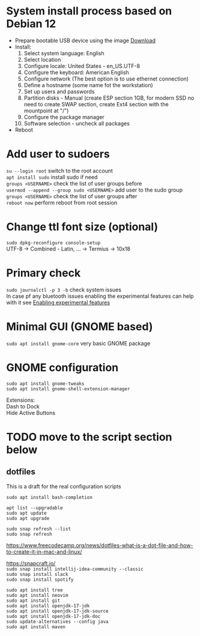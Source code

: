 # System install process based on Debian 12  
- Prepare bootable USB device using the image [Download](https://cdimage.debian.org/debian-cd/current/amd64/iso-cd/debian-12.2.0-amd64-netinst.iso)  
- Install:
  1. Select system language: English
  2. Select location
  3. Configure locale: United States - en_US.UTF-8
  4. Configure the keyboard: American English
  5. Configure network (The best option is to use ethernet connection)
  6. Define a hostname (some name fot the workstation)
  7. Set up users and passwords
  8. Partition disks - Manual (create ESP section 1GB, for modern SSD no need to create SWAP section, create Ext4 section with the mountpoint at "/")
  9. Configure the package manager
  10. Software selection - uncheck all packages  
- Reboot

# Add user to sudoers
`su --login root` switch to the root account  
`apt install sudo` install sudo if need  
`groups <USERNAME>` check the list of user groups before  
`usermod --append --group sudo <USERNAME>` add user to the sudo group  
`groups <USERNAME>` check the list of user groups after  
`reboot now` perform reboot from root session  

# Change ttl font size (optional)  
`sudo dpkg-reconfigure console-setup`  
UTF-8 -> Combined - Latin, ... -> Termius -> 10x18  

# Primary check  
`sudo journalctl -p 3 -b` check system issues  
In case pf any bluetooth issues enabling the experimental features can help with it see [Enabling experimental features](https://wiki.archlinux.org/title/Bluetooth#Enabling_experimental_features)  

# Minimal GUI (GNOME based)
`sudo apt install gnome-core` very basic GNOME package  

# GNOME configuration  
`sudo apt install gnome-tweaks`  
`sudo apt install gnome-shell-extension-manager`  

Extensions:  
	Dash to Dock  
	Hide Active Buttons  
	


# TODO move to the script section below
## dotfiles
This is a draft for the real configuration scripts  


`sudo apt install bash-completion`  

`apt list --upgradable`  
`sudo apt update`  
`sudo apt upgrade`  

`sudo snap refresh --list`  
`sudo snap refresh`  

https://www.freecodecamp.org/news/dotfiles-what-is-a-dot-file-and-how-to-create-it-in-mac-and-linux/  

https://snapcraft.io/  
`sudo snap install intellij-idea-community --classic`  
`sudo snap install slack`  
`sudo snap install spotify`  

`sudo apt install tree`  
`sudo apt install neovim`  
`sudo apt install git`  
`sudo apt install openjdk-17-jdk`  
`sudo apt install openjdk-17-jdk-source`  
`sudo apt install openjdk-17-jdk-doc`  
`sudo update-alternatives --config java`  
`sudo apt install maven`  
